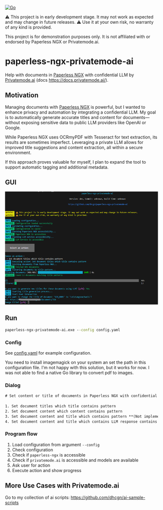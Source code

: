 [![Go](https://github.com/dhcgn/paperless-ngx-privatemode-ai/actions/workflows/build_and_test.yml/badge.svg)](https://github.com/dhcgn/paperless-ngx-privatemode-ai/actions/workflows/build_and_test.yml)

⚠️ This project is in early development stage. It may not work as expected and may change in future releases.
⚠️ Use it at your own risk, no warranty of any kind is provided.

This project is for demonstration purposes only. It is not affiliated with or endorsed by Paperless NGX or Privatemode.ai.

# paperless-ngx-privatemode-ai

Help with documents in [Paperless NGX](https://docs.paperless-ngx.com/) with confidential LLM by [Privatemode.ai](https://privatemode.ai) (docs https://docs.privatemode.ai/).

## Motivation

Managing documents with [Paperless NGX](https://docs.paperless-ngx.com/) is powerful, but I wanted to enhance privacy and automation by integrating a confidential LLM. My goal is to automatically generate accurate titles and content for documents—without exposing sensitive data to public LLM providers like OpenAI or Google.

While Paperless NGX uses OCRmyPDF with Tesseract for text extraction, its results are sometimes imperfect. Leveraging a private LLM allows for improved title suggestions and content extraction, all within a secure environment.

If this approach proves valuable for myself, I plan to expand the tool to support automatic tagging and additional metadata.

## GUI

![Screenshot](docs/screenshot.png)

## Run

```cmd
paperless-ngx-privatemode-ai.exe --config config.yaml
```

### Config

See [config.yaml](config.yaml) for example configuration.

You need to install imagemagick on your system an set the path in this configuration file.
I'm not happy with this solution, but it works for now. I was not able to find a native Go library to convert pdf to images.

### Dialog

```cmd
# Set content or title of documents in Paperless NGX with confidential LLM by Privatemode.ai

1. Set document titles which title contains pattern
2. Set document content which content contains pattern
3. Set document content and title which contains pattern **(Not implemented yet)**
4. Set document content and title which contains LLM response contains pattern **(Not implemented yet)**
```

### Program flow

1. Load configuration from argument `--config`
2. Check configuration
3. Check if `paperless-ngx` is accessible
4. Check if `privatemode.ai` is accessible and models are available
5. Ask user for action
6. Execute action and show progress


## More Use Cases with Privatemode.ai

Go to my collection of ai scripts: https://github.com/dhcgn/ai-sample-scripts
